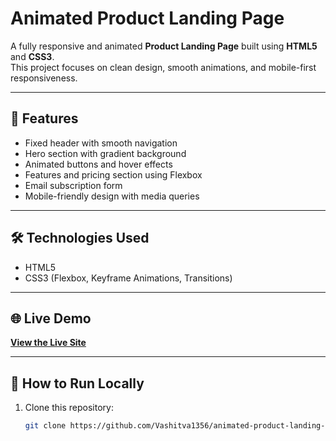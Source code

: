 # Animated Product Landing Page

A fully responsive and animated **Product Landing Page** built using **HTML5** and **CSS3**.  
This project focuses on clean design, smooth animations, and mobile-first responsiveness.

---

## 🚀 Features
- Fixed header with smooth navigation
- Hero section with gradient background
- Animated buttons and hover effects
- Features and pricing section using Flexbox
- Email subscription form
- Mobile-friendly design with media queries

---

## 🛠️ Technologies Used
- HTML5
- CSS3 (Flexbox, Keyframe Animations, Transitions)

---

## 🌐 Live Demo
[**View the Live Site**](https://Vashitva1356.github.io/animated-product-landing-page/)

---

## 📂 How to Run Locally
1. Clone this repository:
   ```bash
   git clone https://github.com/Vashitva1356/animated-product-landing-page.git
